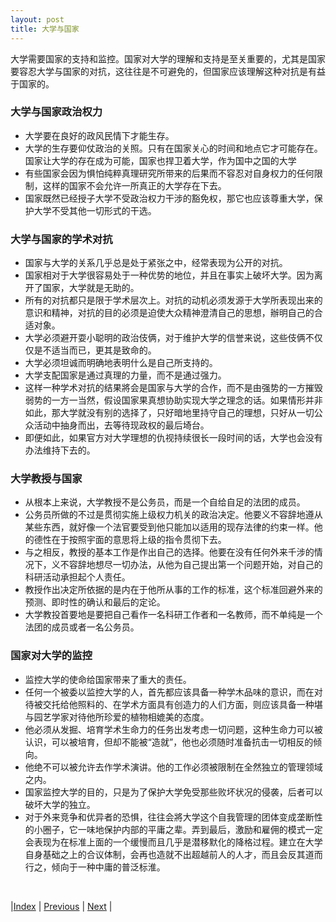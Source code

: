 ```yaml
---
layout: post
title: 大学与国家
---
```


大学需要国家的支持和监控。国家对大学的理解和支持是至关重要的，尤其是国家要容忍大学与国家的对抗，这往往是不可避免的，但国家应该理解这种对抗是有益于国家的。

### 大学与国家政治权力
- 大学要在良好的政风民情下才能生存。
- 大学的生存要仰仗政治的关照。只有在国家关心的时间和地点它才可能存在。国家让大学的存在成为可能，国家也捍卫着大学，作为国中之国的大学
- 有些国家会因为惧怕纯粹真理研究所带来的后果而不容忍对自身权力的任何限制，这样的国家不会允许一所真正的大学存在下去。
- 国家既然已经授子大学不受政治权力干涉的豁免权，那它也应该尊重大学，保护大学不受其他一切形式的干选。

### 大学与国家的学术对抗
- 国家与大学的关系几乎总是处于紧张之中，经常表现为公开的对抗。
- 国家相对于大学很容易处于一种优势的地位，并且在事实上破坏大学。因为离开了国家，大学就是无助的。
- 所有的对抗都只是限于学术层次上。对抗的动机必须发源于大学所表现出来的意识和精神，对抗的目的必须是迫使大众精神澄清自己的思想，辦明自己的合适对象。
- 大学必须避开耍小聪明的政治伎俩，对于维护大学的信誉来说，这些伎俩不仅仅是不适当而已，更其是致命的。
- 大学必须坦诚而明确地表明什么是自己所支持的。
- 大学支配国家是通过真理的力量，而不是通过强力。
- 这样一种学术对抗的结果將会是国家与大学的合作，而不是由强势的一方摧毁弱势的一方一当然，假设国家果真想协助实现大学之理念的话。如果情形并非如此，那大学就没有别的选择了，只好暗地里持守自己的理想，只好从一切公众活动中抽身而出，去等待现政权的最后埼台。
- 即便如此，如果官方对大学理想的仇视持续很长一段时间的话，大学也会没有办法维持下去的。

### 大学教授与国家
- 从根本上来说，大学教授不是公务员，而是一个自给自足的法团的成员。
- 公务员所做的不过是贯彻实施上级权力机关的政治决定。他要义不容辞地遵从某些东西，就好像一个法官要受到他只能加以适用的现存法律的约束一样。他的德性在于按照宇面的意思将上级的指令贯彻下去。
- 与之相反，教授的基本工作是作出自己的选择。他要在没有任何外来千涉的情况下，义不容辞地想尽一切办法，从他为自己提出第一个问题开始，对自己的科研活动承担起个人责任。
- 教授作出决定所依据的是内在于他所从事的工作的标准，这个标准回避外来的预测、即时性的确认和最后的定论。
- 大学教投首要地是要把自己看作一名科研工作者和一名教师，而不单纯是一个法团的成员或者一名公务员。

### 国家对大学的监控
- 监控大学的使命给国家带来了重大的责任。
- 任何一个被委以监控大学的人，首先都应该具备一种学木品味的意识，而在对待被交托给他照料的、在学术方面具有创造力的人们方面，则应该具备一种堪与园艺学家对待他所珍爱的植物相媲美的态度。
- 他必须从发掘、培育学术生命力的任务出发考虑一切问题，这种生命力可以被认识，可以被培育，但却不能被“造就”，他也必须随时准备抗击一切相反的倾向。
- 他绝不可以被允许去作学术演讲。他的工作必须被限制在全然独立的管理领域之内。
- 国家监控大学的目的，只是为了保护大学免受那些败坏状况的侵袭，后者可以破坏大学的独立。
- 对于外来竞争和优异者的恐惧，往往会將大学这个自我管理的团体变成垄断性的小圈子，它一味地保护内部的平庸之辈。弄到最后，激励和雇佣的模式一定会表现为在标准上面的一个缓慢而且几乎是潜移默化的降格过程。建立在大学自身基础之上的合议体制，会再也造就不出超越前人的人才，而且会反其道而行之，倾向于一种中庸的普泛标淮。

<br/>

|[Index](./) | [Previous](3-1-manage) | [Next](3-5-society)  |
